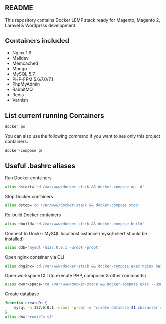## README
This repository contains Docker LEMP stack ready for Magento, Magento 2, Laravel & Wordpress development.

## Containers included
- Nginx 1.9
- Maildev
- Memcached
- Mongo
- MySQL 5.7
- PHP-FPM 5.6/7.0/7.1
- PhpMyAdmin
- RabbitMQ
- Redis
- Varnish

## List current running Containers
```bash
docker ps
```
You can also use the following command if you want to see only this project containers:

```bash
docker-compose ps
```

## Useful .bashrc aliases

Run Docker containers
```bash
alias dstart='cd /var/www/docker-stack && docker-compose up -d'
```

Stop Docker containers
```bash
alias dstop='cd /var/www/docker-stack && docker-compose stop'
```

Re-build Docker containers
```bash
alias dbuild='cd /var/www/docker-stack && docker-compose build'
```

Connect to Docker MySQL localhost instance (mysql-client should be installed)
```bash
alias ddb='mysql -h127.0.0.1 -uroot -proot'
```

Open nginx container via CLI
```bash
alias dnginx='cd /var/www/docker-stack && docker-compose exec nginx bash'
```

Open workspace CLI (to execute PHP, composer & other commands)
```bash
alias dworkspace='cd /var/www/docker-stack && docker-compose exec --user=laradock workspace bash'
```

Create database
```bash
function createDb {
    mysql -h 127.0.0.1 -uroot -proot -e "create database $1 character set utf8; grant all on $1.* to root@localhost;"
}
alias db='createDb $1'
```
